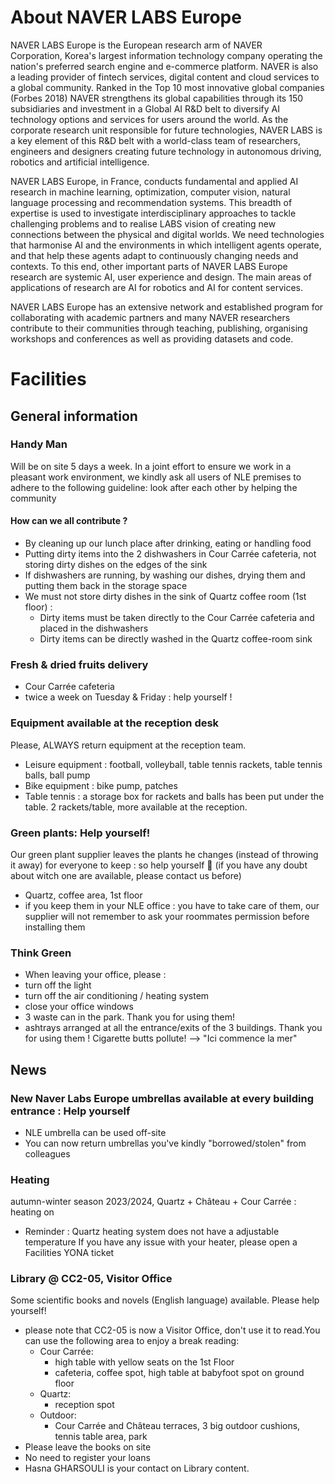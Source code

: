 # About NAVER LABS Europe
NAVER LABS Europe is the European research arm of NAVER Corporation, Korea's largest information technology company operating the nation's preferred search engine and e-commerce platform. NAVER is also a leading provider of fintech services, digital content and cloud services to a global community. Ranked in the Top 10 most innovative global companies (Forbes 2018) NAVER strengthens its global capabilities through its 150 subsidiaries and investment in a Global AI R&D belt to diversify AI technology options and services for users around the world. As the corporate research unit responsible for future technologies, NAVER LABS is a key element of this R&D belt with a world-class team of researchers, engineers and designers creating future technology in autonomous driving, robotics and artificial intelligence.

NAVER LABS Europe, in France, conducts fundamental and applied AI research in machine learning, optimization, computer vision, natural language processing and recommendation systems. This breadth of expertise is used to investigate interdisciplinary approaches to tackle challenging problems and to realise LABS vision of creating new connections between the physical and digital worlds. We need technologies that harmonise AI and the environments in which intelligent agents operate, and that help these agents adapt to continuously changing needs and contexts. To this end, other important parts of NAVER LABS Europe research are systemic AI, user experience and design. The main areas of applications of research are AI for robotics and AI for content services.

NAVER LABS Europe has an extensive network and established program for collaborating with academic partners and many NAVER researchers contribute to their communities through teaching, publishing, organising workshops and conferences as well as providing datasets and code.

# Facilities

## General information

### Handy Man

Will be on site 5 days a week. In a joint effort to ensure we work in a pleasant work environment, we kindly ask all users of NLE premises to adhere to the following guideline: look after each other by helping the community

#### How can we all contribute ?

- By cleaning up our lunch place after drinking, eating or handling food
- Putting dirty items into the 2 dishwashers in Cour Carrée cafeteria, not storing dirty dishes on the edges of the sink
- If dishwashers are running, by washing our dishes, drying them and putting them back in the storage space
- We must not store dirty dishes in the sink of Quartz coffee room (1st floor) :
    - Dirty items must be taken directly to the Cour Carrée cafeteria and placed in the dishwashers
    - Dirty items can be directly washed in the Quartz coffee-room sink

### Fresh & dried fruits delivery
- Cour Carrée cafeteria
- twice a week on Tuesday & Friday : help yourself !

### Equipment available at the reception desk
Please, ALWAYS return equipment at the reception team.
- Leisure equipment : football,  volleyball, table tennis rackets, table tennis balls, ball pump
- Bike equipment : bike pump, patches
- Table tennis : a storage box for rackets and balls has been put under the table. 2 rackets/table, more available at the reception.

### Green plants: Help yourself!
Our green plant supplier leaves the plants he changes (instead of throwing it away) for everyone to keep : so help yourself 🤗 (if you have any doubt about witch one are available, please contact us before) 
- Quartz, coffee area, 1st floor 
- if you keep them in your NLE office : you have to take care of them, our supplier will not remember to ask your roommates permission before installing them

### Think Green
-  When leaving your office, please :
  - turn off the light
  - turn off the air conditioning / heating system 
  - close your office windows
- 3 waste can in the park.  Thank you for using them!
- ashtrays arranged at all the entrance/exits of the 3 buildings. Thank you for using them ! Cigarette butts pollute! --> "Ici commence la mer"

## News
### New Naver Labs Europe umbrellas available at every building entrance : Help yourself

- NLE umbrella can be used off-site
- You can now return umbrellas you've kindly "borrowed/stolen" from colleagues

### Heating
autumn-winter season 2023/2024, Quartz + Château + Cour Carrée : heating on

- Reminder : Quartz heating system does not have a adjustable temperature If you have any issue with your heater, please open a Facilities YONA ticket

### Library @ CC2-05, Visitor Office

Some scientific books and novels (English language) available. Please help yourself!

- please note that CC2-05 is now a Visitor Office, don't use it to read.You can use the following area to enjoy a break reading:
  - Cour Carrée:
    - high table with yellow seats on the 1st Floor
    - cafeteria, coffee spot, high table at babyfoot spot on ground floor
  - Quartz:
    - reception spot 
  - Outdoor:
    - Cour Carrée and Château terraces, 3 big outdoor cushions, tennis table area, park
- Please leave the books on site
- No need to register your loans
- Hasna GHARSOULI is your contact on Library content. 